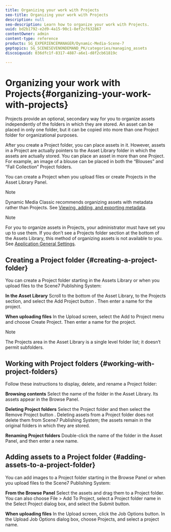```yaml
---
title: Organizing your work with Projects
seo-title: Organizing your work with Projects
description: null
seo-description: Learn how to organize your work with Projects.
uuid: bd2b1792-e2d9-4a15-90c1-8ef2cf632867
contentOwner: admin
content-type: reference
products: SG_EXPERIENCEMANAGER/Dynamic-Media-Scene-7
geptopics: SG_SCENESEVENONDEMAND_PK/categories/managing_assets
discoiquuid: 036dfc1f-8317-4887-a6e1-d8f2cb61819c

---
```


# Organizing your work with Projects{#organizing-your-work-with-projects}

Projects provide an optional, secondary way for you to organize assets independently of the folders in which they are stored. An asset can be placed in only one folder, but it can be copied into more than one Project folder for organizational purposes.

After you create a Project folder, you can place assets in it. However, assets in a Project are actually pointers to the Asset Library folder in which the assets are actually stored. You can place an asset in more than one Project. For example, an image of a blouse can be placed in both the “Blouses” and “Fall Collection” Project folders.

You can create a Project when you upload files or create Projects in the Asset Library Panel.

>[!NOTE]
>
>Dynamic Media Classic recommends organizing assets with metadata rather than Projects. See [Viewing, adding, and exporting metadata](viewing-adding-exporting-metadata.md).

>[!NOTE]
>
>For you to organize assets in Projects, your administrator must have set you up to use them. If you don’t see a Projects folder section at the bottom of the Assets Library, this method of organizing assets is not available to you. See [Application General Settings](application-setup.md#general-settings).

## Creating a Project folder {#creating-a-project-folder}

You can create a Project folder starting in the Assets Library or when you upload files to the Scene7 Publishing System:

**In the Asset Library** Scroll to the bottom of the Asset Library, to the Projects section, and select the Add Project button . Then enter a name for the project.

**When uploading files** In the Upload screen, select the Add to Project menu and choose Create Project. Then enter a name for the project.

>[!NOTE]
>
>The Projects area in the Asset Library is a single level folder list; it doesn’t permit subfolders.

## Working with Project folders {#working-with-project-folders}

Follow these instructions to display, delete, and rename a Project folder:

**Browsing contents** Select the name of the folder in the Asset Library. Its assets appear in the Browse Panel.

**Deleting Project folders** Select the Project folder and then select the Remove Project button . Deleting assets from a Project folder does not delete them from Scene7 Publishing System; the assets remain in the original folders in which they are stored.

**Renaming Project folders** Double-click the name of the folder in the Asset Panel, and then enter a new name.

## Adding assets to a Project folder {#adding-assets-to-a-project-folder}

You can add images to a Project folder starting in the Browse Panel or when you upload files to the Scene7 Publishing System:

**From the Browse Panel** Select the assets and drag them to a Project folder. You can also choose File > Add To Project, select a Project folder name in the Select Project dialog box, and select the Submit button.

**When uploading files** In the Upload screen, click the Job Options button. In the Upload Job Options dialog box, choose Projects, and select a project name.

